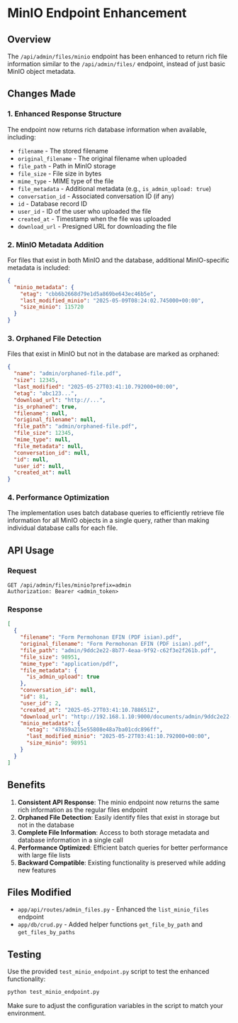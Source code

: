 # MinIO Endpoint Enhancement

## Overview

The `/api/admin/files/minio` endpoint has been enhanced to return rich file information similar to the `/api/admin/files/` endpoint, instead of just basic MinIO object metadata.

## Changes Made

### 1. Enhanced Response Structure

The endpoint now returns rich database information when available, including:

- `filename` - The stored filename
- `original_filename` - The original filename when uploaded
- `file_path` - Path in MinIO storage
- `file_size` - File size in bytes
- `mime_type` - MIME type of the file
- `file_metadata` - Additional metadata (e.g., `is_admin_upload: true`)
- `conversation_id` - Associated conversation ID (if any)
- `id` - Database record ID
- `user_id` - ID of the user who uploaded the file
- `created_at` - Timestamp when the file was uploaded
- `download_url` - Presigned URL for downloading the file

### 2. MinIO Metadata Addition

For files that exist in both MinIO and the database, additional MinIO-specific metadata is included:

```json
{
  "minio_metadata": {
    "etag": "cbb6b2668d79e1d5a869be643ec46b5e",
    "last_modified_minio": "2025-05-09T08:24:02.745000+00:00",
    "size_minio": 115720
  }
}
```

### 3. Orphaned File Detection

Files that exist in MinIO but not in the database are marked as orphaned:

```json
{
  "name": "admin/orphaned-file.pdf",
  "size": 12345,
  "last_modified": "2025-05-27T03:41:10.792000+00:00",
  "etag": "abc123...",
  "download_url": "http://...",
  "is_orphaned": true,
  "filename": null,
  "original_filename": null,
  "file_path": "admin/orphaned-file.pdf",
  "file_size": 12345,
  "mime_type": null,
  "file_metadata": null,
  "conversation_id": null,
  "id": null,
  "user_id": null,
  "created_at": null
}
```

### 4. Performance Optimization

The implementation uses batch database queries to efficiently retrieve file information for all MinIO objects in a single query, rather than making individual database calls for each file.

## API Usage

### Request
```
GET /api/admin/files/minio?prefix=admin
Authorization: Bearer <admin_token>
```

### Response
```json
[
  {
    "filename": "Form Permohonan EFIN (PDF isian).pdf",
    "original_filename": "Form Permohonan EFIN (PDF isian).pdf",
    "file_path": "admin/9ddc2e22-8b77-4eaa-9f92-c62f3e2f261b.pdf",
    "file_size": 98951,
    "mime_type": "application/pdf",
    "file_metadata": {
      "is_admin_upload": true
    },
    "conversation_id": null,
    "id": 81,
    "user_id": 2,
    "created_at": "2025-05-27T03:41:10.788651Z",
    "download_url": "http://192.168.1.10:9000/documents/admin/9ddc2e22-8b77-4eaa-9f92-c62f3e2f261b.pdf?...",
    "minio_metadata": {
      "etag": "47859a215e55808e48a7ba01cdc896ff",
      "last_modified_minio": "2025-05-27T03:41:10.792000+00:00",
      "size_minio": 98951
    }
  }
]
```

## Benefits

1. **Consistent API Response**: The minio endpoint now returns the same rich information as the regular files endpoint
2. **Orphaned File Detection**: Easily identify files that exist in storage but not in the database
3. **Complete File Information**: Access to both storage metadata and database information in a single call
4. **Performance Optimized**: Efficient batch queries for better performance with large file lists
5. **Backward Compatible**: Existing functionality is preserved while adding new features

## Files Modified

- `app/api/routes/admin_files.py` - Enhanced the `list_minio_files` endpoint
- `app/db/crud.py` - Added helper functions `get_file_by_path` and `get_files_by_paths`

## Testing

Use the provided `test_minio_endpoint.py` script to test the enhanced functionality:

```bash
python test_minio_endpoint.py
```

Make sure to adjust the configuration variables in the script to match your environment. 